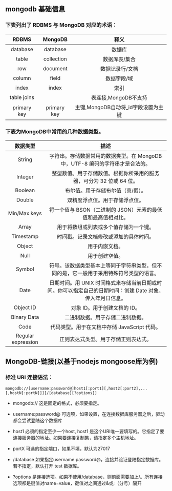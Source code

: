 ## mongodb 基础信息

### 下表列出了 RDBMS 与 MongoDB 对应的术语：

|RDBMS|MongoDB|释义|
|:--:|:--:|:--:|
|database|database|数据库|
|table|collection|数据库表/集合|
|row|document|数据记录行/文档|
|column|field|数据字段/域|
|index|index|索引|
|table joins||表连接,MongoDB不支持|
|primary key|primary key|主键,MongoDB自动将_id字段设置为主键|

### 下表为MongoDB中常用的几种数据类型。

|数据类型|描述|
|:--:|:--:|
|String|字符串。存储数据常用的数据类型。在 MongoDB 中，UTF-8 编码的字符串才是合法的。|
|Integer|整型数值。用于存储数值。根据你所采用的服务器，可分为 32 位或 64 位。|
|Boolean|布尔值。用于存储布尔值（真/假）。|
|Double|双精度浮点值。用于存储浮点值。|
|Min/Max keys|将一个值与 BSON（二进制的 JSON）元素的最低值和最高值相对比。|
|Array|用于将数组或列表或多个值存储为一个键。|
|Timestamp|时间戳。记录文档修改或添加的具体时间。|
|Object|用于内嵌文档。|
|Null|用于创建空值。|
|Symbol|符号。该数据类型基本上等同于字符串类型，但不同的是，它一般用于采用特殊符号类型的语言。|
|Date|日期时间。用 UNIX 时间格式来存储当前日期或时间。你可以指定自己的日期时间：创建 Date 对象，传入年月日信息。|
|Object ID|对象 ID。用于创建文档的 ID。|
|Binary Data|二进制数据。用于存储二进制数据。|
|Code|代码类型。用于在文档中存储 JavaScript 代码。|
|Regular expression|正则表达式类型。用于存储正则表达式。|

## MongoDB-链接(以基于nodejs mongoose库为例)

### 标准 URI 连接语法：
```shell
mongodb://[username:password@]host1[:port1][,host2[:port2],...[,hostN[:portN]]][/[database][?options]]
```

+ mongodb:// 这是固定的格式，必须要指定。

+ username:password@ 可选项，如果设置，在连接数据库服务器之后，驱动都会尝试登陆这个数据库

+ host1 必须的指定至少一个host, host1 是这个URI唯一要填写的。它指定了要连接服务器的地址。如果要连接复制集，请指定多个主机地址。

+ portX 可选的指定端口，如果不填，默认为27017

+ /database 如果指定username:password@，连接并验证登陆指定数据库。若不指定，默认打开 test 数据库。

+ ?options 是连接选项。如果不使用/database，则前面需要加上/。所有连接选项都是键值对name=value，键值对之间通过&或;（分号）隔开


